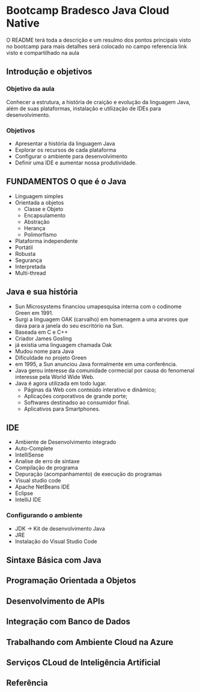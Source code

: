 # Bootcamp Bradesco Java Cloud Native

O README terá toda a descrição e um resulmo dos pontos principais visto no bootcamp para mais detalhes será colocado no campo referencia link visto e compartilhado na aula

## Introdução e objetivos

### Objetivo da aula

Conhecer a estrutura, a história de craição e evolução da linguagem Java, além de suas plataformas, instalação e utilização de IDEs para desenvolvimento.

### Objetivos

- Apresentar a história da linguagem Java
- Explorar os recursos de cada plataforma
- Configurar o ambiente para desenvolvimento 
- Definir uma IDE e aumentar nossa produtividade.

## FUNDAMENTOS O que é o Java

- Linguagem simples
- Orientada a objetos
    - Classe e Objeto
    - Encapsulamento
    - Abstração
    - Herança
    - Polimorfismo
- Plataforma independente
- Portátil
- Robusta
- Segurança
- Interpretada
- Multi-thread

## Java e sua história

- Sun Microsystems financiou umapesquisa interna com o codinome Green em 1991.
- Surgi a linguagem OAK (carvalho) em homenagem a uma arvores que dava para a janela do seu escritório na Sun.
- Baseada em C e C++
- Criador James Gosling
- já existia uma linguagem chamada Oak
- Mudou nome para Java
- Dificuldade no projeto Green
- em 1995, a Sun anunciou Java formalmente em uma conferência.
- Java gerou interesse da comunidade cormecial por causa do fenomenal interesse pela World Wide Web.
- Java é agora utilizada em todo lugar.
    - Páginas da Web com conteúdo interativo e dinâmico;
    - Aplicações corporativos de grande porte;
    - Softwares destinadso ao consumidor final.
    - Aplicativos para Smartphones.

## IDE

- Ambiente de Desenvolvimento integrado
- Auto-Complete
- IntelliSense
- Analise de erro de sintaxe
- Compilação de programa
- Depuração (acompanhamento) de execução do programas
- Visual studio code
- Apache NetBeans IDE
- Eclipse
- IntelliJ IDE

### Configurando o ambiente

- JDK -> Kit de desenvolvimento Java
- JRE
- Instalação do Visual Studio Code

## Sintaxe Básica com Java

## Programação Orientada a Objetos

## Desenvolvimento de APIs

## Integração com Banco de Dados

## Trabalhando com Ambiente Cloud na Azure

## Serviços CLoud de Inteligência Artificial

## Referência
